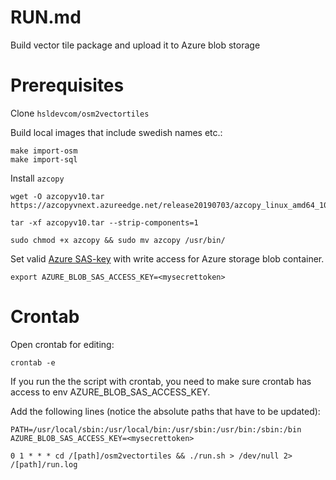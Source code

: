 # RUN.md

Build vector tile package and upload it to Azure blob storage

# Prerequisites

Clone `hsldevcom/osm2vectortiles`

Build local images that include swedish names etc.:
```
make import-osm
make import-sql
```

Install `azcopy`

```
wget -O azcopyv10.tar https://azcopyvnext.azureedge.net/release20190703/azcopy_linux_amd64_10.2.1.tar.gz

tar -xf azcopyv10.tar --strip-components=1

sudo chmod +x azcopy && sudo mv azcopy /usr/bin/
```

Set valid [Azure SAS-key](https://docs.microsoft.com/en-us/azure/storage/common/storage-dotnet-shared-access-signature-part-1) with write access for Azure storage blob container.

```
export AZURE_BLOB_SAS_ACCESS_KEY=<mysecrettoken>
```

# Crontab

Open crontab for editing:
```
crontab -e
```
If you run the the script with crontab, you need to make sure crontab has access to env AZURE_BLOB_SAS_ACCESS_KEY.

Add the following lines (notice the absolute paths that have to be updated):
```
PATH=/usr/local/sbin:/usr/local/bin:/usr/sbin:/usr/bin:/sbin:/bin
AZURE_BLOB_SAS_ACCESS_KEY=<mysecrettoken>

0 1 * * * cd /[path]/osm2vectortiles && ./run.sh > /dev/null 2> /[path]/run.log
```
